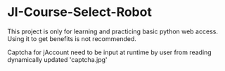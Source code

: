 # JI-Course-Select-Robot

This project is only for learning and practicing basic python web access. Using it to get benefits is not recommended.  

Captcha for jAccount need to be input at runtime by user from reading dynamically updated 'captcha.jpg'
